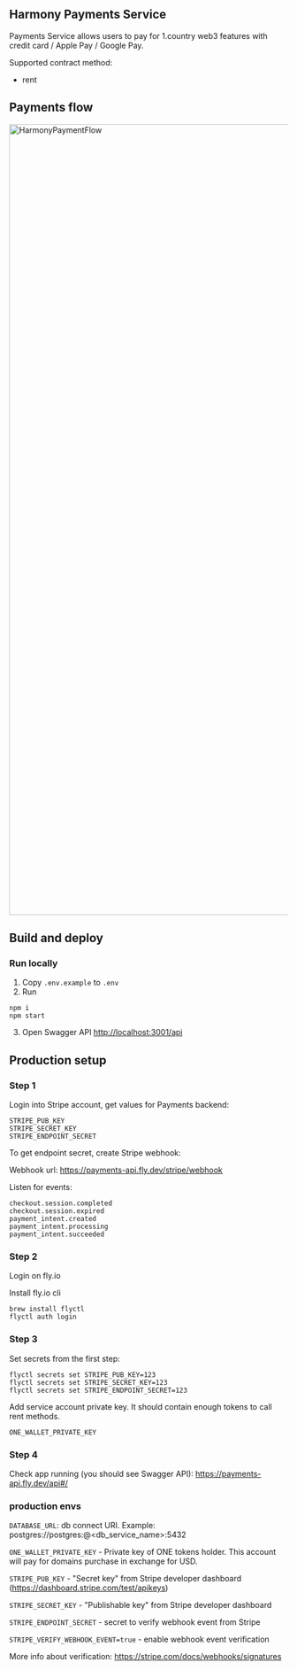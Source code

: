 ## Harmony Payments Service
Payments Service allows users to pay for 1.country web3 features with credit card / Apple Pay / Google Pay.

Supported contract method:
- rent

## Payments flow
<img width="1429" alt="HarmonyPaymentFlow" src="https://user-images.githubusercontent.com/8803471/216304320-79a5dce7-5bd2-4ddb-8653-860f76810163.png">


## Build and deploy
### Run locally
1) Copy `.env.example` to `.env`
2) Run
```shell
npm i
npm start
```
3) Open Swagger API [http://localhost:3001/api](http://localhost:3001/api)

## Production setup
### Step 1
Login into Stripe account, get values for Payments backend:

```
STRIPE_PUB_KEY
STRIPE_SECRET_KEY
STRIPE_ENDPOINT_SECRET
```

To get endpoint secret, create Stripe webhook:

Webhook url:
https://payments-api.fly.dev/stripe/webhook

Listen for events:
```
checkout.session.completed
checkout.session.expired
payment_intent.created
payment_intent.processing
payment_intent.succeeded
```

### Step 2
Login on fly.io

Install fly.io cli

```
brew install flyctl
flyctl auth login
```

### Step 3
Set secrets from the first step:
```shell
flyctl secrets set STRIPE_PUB_KEY=123
flyctl secrets set STRIPE_SECRET_KEY=123
flyctl secrets set STRIPE_ENDPOINT_SECRET=123
```

Add service account private key.
It should contain enough tokens to call rent methods.
```
ONE_WALLET_PRIVATE_KEY
```

### Step 4
Check app running (you should see Swagger API):
https://payments-api.fly.dev/api#/


### production envs
`DATABASE_URL`: db connect URI. Example: postgres://postgres:@<db_service_name>:5432

`ONE_WALLET_PRIVATE_KEY` - Private key of ONE tokens holder. This account will pay for domains purchase in exchange for USD.

`STRIPE_PUB_KEY` - "Secret key" from Stripe developer dashboard (https://dashboard.stripe.com/test/apikeys)

`STRIPE_SECRET_KEY` - "Publishable key" from Stripe developer dashboard

`STRIPE_ENDPOINT_SECRET` - secret to verify webhook event from Stripe

`STRIPE_VERIFY_WEBHOOK_EVENT=true` - enable webhook event verification

More info about verification: https://stripe.com/docs/webhooks/signatures

